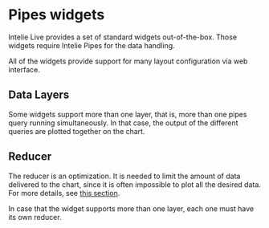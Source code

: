# Pipes widgets

Intelie Live provides a set of standard widgets out-of-the-box. Those widgets require Intelie Pipes for the data handling.

All of the widgets provide support for many layout configuration via web interface.

## Data Layers

Some widgets support more than one layer, that is, more than one pipes query running simultaneously. In that case, the output of the different queries are plotted together on the chart.

## Reducer

The reducer is an optimization. It is needed to limit the amount of data delivered to the chart, since it is often impossible to plot all the desired data. For more details, see [this section](../../pipes-queries/reducer/).

In case that the widget supports more than one layer, each one must have its own reducer.
